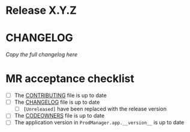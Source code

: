 # Release X.Y.Z

# CHANGELOG

_Copy the full changelog here_

# MR acceptance checklist

- [ ] The [CONTRIBUTING][contributing-manifest] file is up to date
- [ ] The [CHANGELOG][changelog] file is up to date
  - [ ] `[Unreleased]` have been replaced with the release version
- [ ] The [CODEOWNERS][codeowners] file is up to date
- [ ] The application version in `ProdManager.app.__version__` is up to date

<!-- Links -->

[pylint]: https://pylint.pycqa.org/

[contributing-manifest]: CONTRIBUTING.md
[changelog]: CHANGELOG.md
[codeowners]: .gitlab/CODEOWNERS